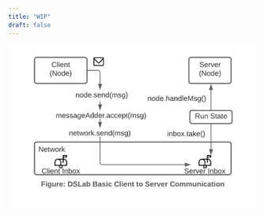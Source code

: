 ```yaml
---
title: "WIP"
draft: false
---
```




![dslabs_client_to_server](/cs7210/labs/dslabs_client_to_server.png)

